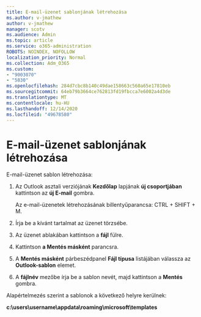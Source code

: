 ```yaml
---
title: E-mail-üzenet sablonjának létrehozása
ms.author: v-jmathew
author: v-jmathew
manager: scotv
ms.audience: Admin
ms.topic: article
ms.service: o365-administration
ROBOTS: NOINDEX, NOFOLLOW
localization_priority: Normal
ms.collection: Adm_O365
ms.custom:
- "9003070"
- "5830"
ms.openlocfilehash: 284d7cbc8b140c49dae158663c560a65e17810eb
ms.sourcegitcommit: 64eb79b3664ce762813fd19fbcca7e6002a4d3de
ms.translationtype: MT
ms.contentlocale: hu-HU
ms.lasthandoff: 12/14/2020
ms.locfileid: "49678580"
---
```

# <a name="create-an-email-message-template"></a>E-mail-üzenet sablonjának létrehozása

E-mail-üzenet sablon létrehozása:

1. Az Outlook asztali verziójának **Kezdőlap** lapjának **új csoportjában** kattintson az **új E-mail** gombra.

    Az e-mail-üzenetek létrehozásának billentyűparancsa: CTRL + SHIFT + M.

2. Írja be a kívánt tartalmat az üzenet törzsébe.
3. Az üzenet ablakában kattintson a **fájl** fülre.
4. Kattintson **a Mentés másként** parancsra.
5. A **Mentés másként** párbeszédpanel **Fájl típusa** listájában válassza az **Outlook-sablon** elemet.
6. A **fájlnév** mezőbe írja be a sablon nevét, majd kattintson a **Mentés** gombra.

Alapértelmezés szerint a sablonok a következő helyre kerülnek:

**c:\users\username\appdata\roaming\microsoft\templates**
